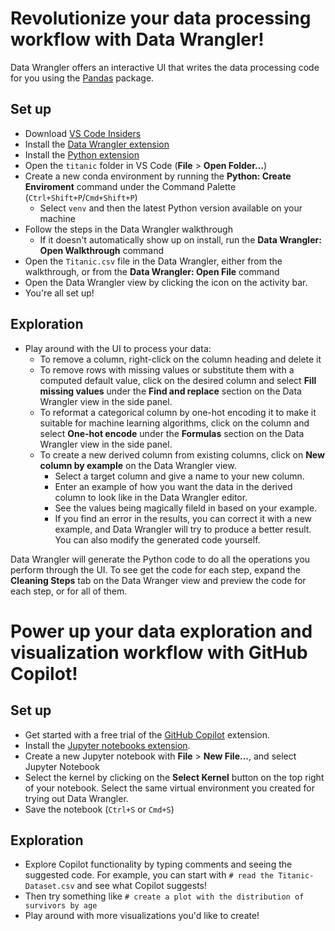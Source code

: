 # Revolutionize your data processing workflow with Data Wrangler! 

Data Wrangler offers an interactive UI that writes the data processing code for you using the [Pandas](https://pypi.org/project/pandas/) package.

## Set up 
- Download [VS Code Insiders](https://code.visualstudio.com/insiders/)
- Install the [Data Wrangler extension](https://marketplace.visualstudio.com/items?itemName=ms-toolsai.datawrangler)
- Install the [Python extension](https://marketplace.visualstudio.com/items?itemName=ms-python.python)
- Open the `titanic` folder in VS Code (**File** > **Open Folder...**)
- Create a new conda environment by running the **Python: Create Enviroment** command under the Command Palette (`Ctrl+Shift+P`/`Cmd+Shift+P`)
   - Select `venv` and then the latest Python version available on your machine 
- Follow the steps in the Data Wrangler walkthrough 
   - If it doesn't automatically show up on install, run the **Data Wrangler: Open Walkthrough** command 
- Open the `Titanic.csv` file in the Data Wrangler, either from the walkthrough, or from the **Data Wrangler: Open File** command
- Open the Data Wrangler view by clicking the icon on the activity bar. 
- You're all set up!  

## Exploration
- Play around with the UI to process your data:
    - To remove a column, right-click on the column heading and delete it
    - To remove rows with missing values or substitute them with a computed default value, click on the desired column and select **Fill missing values** under the **Find and replace** section on the Data Wrangler view in the side panel.
    - To reformat a categorical column by one-hot encoding it to make it suitable for machine learning algorithms, click on the column and select **One-hot encode** under the **Formulas** section on the Data Wrangler view in the side panel.
    - To create a new derived column from existing columns, click on **New column by example** on the Data Wrangler view.
      - Select a target column and give a name to your new column. 
      - Enter an example of how you want the data in the derived column to look like in the Data Wrangler editor. 
      - See the values being magically fileld in based on your example. 
      - If you find an error in the results, you can correct it with a new example, and Data Wrangler will try to produce a better result. You can also modify the generated code yourself.
    
Data Wrangler will generate the Python code to do all the operations you perform through the UI. To see get the code for each step, expand the **Cleaning Steps** tab on the Data Wranger view and preview the code for each step, or for all of them. 

# Power up your data exploration and visualization workflow with GitHub Copilot! 
## Set up 
- Get started with a free trial of the [GitHub Copilot](https://marketplace.visualstudio.com/items?itemName=GitHub.copilot) extension.
- Install the [Jupyter notebooks extension](https://marketplace.visualstudio.com/items?itemName=ms-toolsai.jupyter).
-  Create a new Jupyter notebook with **File** > **New File...**, and select Jupyter Notebook
-  Select the kernel by clicking on the **Select Kernel** button on the top right of your notebook. Select the same virtual environment you created for trying out Data Wrangler.
- Save the notebook (`Ctrl+S` or `Cmd+S`)  
## Exploration
-  Explore Copilot functionality by typing comments and seeing the suggested code. For example, you can start with `# read the Titanic-Dataset.csv` and see what Copilot suggests!
-  Then try something like `# create a plot with the distribution of survivors by age`
-  Play around with more visualizations you'd like to create!
